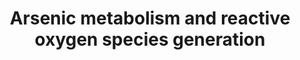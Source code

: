 ---
annotations:
- id: PW:0000002
  parent: classic metabolic pathway
  type: Pathway Ontology
  value: classic metabolic pathway
- id: DOID:162
  parent: disease of cellular proliferation
  type: Disease Ontology
  value: cancer
authors:
- ZDLech
- Egonw
- Fehrhart
- Mkutmon
citedin: ''
communities: []
description: 'This pathway represents arsenic metabolism and ROS production. '
last-edited: 2024-06-21
ndex: null
organisms:
- Homo sapiens
redirect_from:
- /index.php/Pathway:WP5233
- /instance/WP5233
- /instance/WP5233_r134114
revision: r134114
schema-jsonld:
- '@context': https://schema.org/
  '@id': https://wikipathways.github.io/pathways/WP5233.html
  '@type': Dataset
  creator:
    '@type': Organization
    name: WikiPathways
  description: 'This pathway represents arsenic metabolism and ROS production. '
  keywords:
  - AS3MT
  - ATP1A1
  - CAT
  - COA3
  - DMA (III)
  - DMA (V)
  - GSH
  - GSSG
  - GSTO1
  - H2O
  - H2O2
  - MMA (III)
  - MMA (V)
  - MT-ND1
  - O2·–
  - ROS
  - S-adenosylmethionine
  - SAH
  - SDHA
  - SOD1
  - SOD2
  - UQCRFS1
  - VDAC1
  - arsenic
  - arsenic(3+)
  - arsenic(5+)
  license: CC0
  name: Arsenic metabolism and reactive oxygen species generation
seo: CreativeWork
title: Arsenic metabolism and reactive oxygen species generation
wpid: WP5233
---